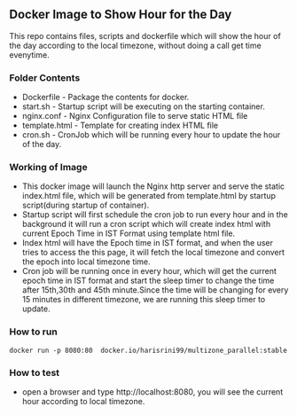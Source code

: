 
## Docker Image to Show Hour for the Day

This repo contains files, scripts and dockerfile which will show the hour of the day according to the local timezone, without doing a call get time evenytime.

### Folder Contents

- Dockerfile - Package the contents for docker.
- start.sh - Startup script will be executing on the starting container.
- nginx.conf - Nginx Configuration file to serve static HTML file
- template.html - Template for creating index HTML file
- cron.sh - CronJob which will be running every hour to update the hour of the day.

### Working of Image
- This docker image will launch the Nginx http server and serve the static index.html file, which will be generated from template.html by startup script(during startup of container).
- Startup script will first schedule the cron job to run every hour and in the background it will run a cron script which will create index html with current Epoch Time in IST Format using template html file.
- Index html will have the Epoch time in IST format, and when the user tries to access the this page, it will fetch the local timezone and convert the epoch into local timezone time.
- Cron job will be running once in every hour, which will get the current epoch time in IST format and start the sleep timer to change the time after 15th,30th and 45th minute.Since the time will be changing for every 15 minutes in different timezone, we are running this sleep timer to update.

### How to run
```
docker run -p 8080:80  docker.io/harisrini99/multizone_parallel:stable
```

### How to test
- open a browser and type http://localhost:8080, you will see the current hour according to local timezone.
